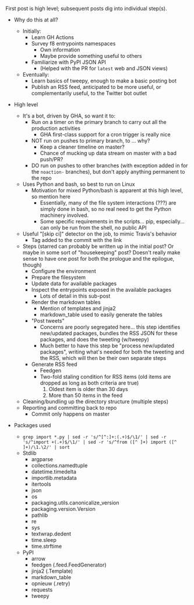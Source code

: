First post is high level; subsequent posts dig into individual step(s).

- Why do this at all?
  - Initially:
    - Learn GH Actions
    - Survey f8 entrypoints namespaces
      - Own information
      - Maybe provide something useful to others
    - Familiarize with PyPI JSON API
      - (Helped with the PR for `latest` web and JSON views)
  - Eventually:
    - Learn basics of tweepy, enough to make a basic posting bot
    - Publish an RSS feed, anticipated to be more useful, or
      complementarily useful, to the Twitter bot outlet

- High level
  - It's a bot, driven by GHA, so want it to:
    - Run on a timer on the primary branch to carry out all the production
      activities
      - GHA first-class support for a cron trigger is really nice
    - NOT run on pushes to primary branch, to ... why?
      - Keep a cleaner timeline on master?
      - Chance of mucking up data stream on master with a bad push/PR?
    - DO run on pushes to other branches (with exception added in for
      the `noaction-` branches), but don't apply anything permanent to
      the repo
  - Uses Python and bash, so best to run on Linux
    - Motivation for mixed Python/bash is apparent at this high level,
      so mention here
      - Essentially, many of the file system interactions (???) are
        simply done in bash, so no real need to get the Python
        machinery involved.
      - Some specific requirements in the scripts... pip, especially...
        can only be run from the shell, no public API
  - Useful "[skip ci]" detector on the job, to mimic Travis's behavior
    - Tag added to the commit with the link
  - Steps (starred can probably be written up in the initial post?
    Or maybe in some sort of "housekeeping" post? Doesn't really make
    sense to have one post for both the prologue and the epilogue, though)
    - Configure the environment
    - Prepare the filesystem
    - Update data for available packages
    - Inspect the entrypoints exposed in the available packages
      - Lots of detail in this sub-post
    - Render the markdown tables
      - Mention of templates and jinja2
      - markdown_table used to easily generate the tables
    - "Post tweets"
      - Concerns are poorly segregated here... this step
        identifies new/updated packages, bundles the RSS JSON for
        these packages, and does the tweeting (w/tweepy)
      - Much better to have this step be "process new/updated packages",
        writing what's needed for both the tweeting and the RSS,
        which will then be their own separate steps
    - Generate RSS feed
      - Feedgen
      - Two-fold staling condition for RSS items (old items are dropped as
        long as both criteria are true)
        1. Oldest item is older than 30 days
        2. More than 50 items in the feed
  - Cleaning/bundling up the directory structure (multiple steps)
  - Reporting and committing back to repo
    - Commit only happens on master


- Packages used
  - `grep import *.py | sed -r 's/^[^:]+:(.+)$/\1/' | sed -r 's/^import +(.+)$/\1/' | sed -r 's/^from ([^ ]+) import ([^ ]+)/\1.\2/' | sort`
  - Stdlib
    - argparse
    - collections.namedtuple
    - datetime.timedelta
    - importlib.metadata
    - itertools
    - json
    - os
    - packaging.utils.canonicalize_version
    - packaging.version.Version
    - pathlib
    - re
    - sys
    - textwrap.dedent
    - time.sleep
    - time.strftime
  - PyPI
    - arrow
    - feedgen (.feed.FeedGenerator)
    - jinja2 (.Template)
    - markdown_table
    - opnieuw (.retry)
    - requests
    - tweepy